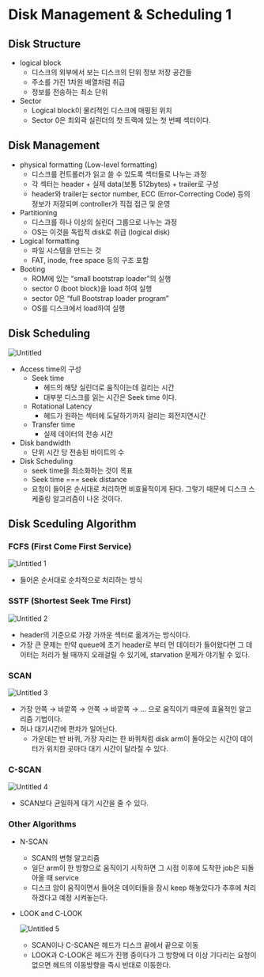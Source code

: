 # Disk Management & Scheduling 1

## Disk Structure

- logical block
    - 디스크의 외부에서 보는 디스크의 단위 정보 저장 공간들
    - 주소를 가진 1차원 배열처럼 취급
    - 정보를 전송하는 최소 단위
- Sector
    - Logical block이 물리적인 디스크에 매핑된 위치
    - Sector 0은 최외곽 실린더의 첫 트랙에 있는 첫 번째 섹터이다.

## Disk Management

- physical formatting (Low-level formatting)
    - 디스크를 컨트롤러가 읽고 쓸 수 있도록 섹터들로 나누는 과정
    - 각 섹터는 header + 실제 data(보통 512bytes) + trailer로 구성
    - header와 trailer는 sector number, ECC (Error-Correcting Code) 등의 정보가 저장되며 controller가 직접 접근 및 운영
- Partitioning
    - 디스크를 하나 이상의 실린더 그룹으로 나누는 과정
    - OS는 이것을 독립적 disk로 취급 (logical disk)
- Logical formatting
    - 파일 시스템을 만드는 것
    - FAT, inode, free space 등의 구조 포함
- Booting
    - ROM에 있는 “small bootstrap loader”의 실행
    - sector 0 (boot block)을 load 하여 실행
    - sector 0은 “full Bootstrap loader program”
    - OS를 디스크에서 load하여 실행

## Disk Scheduling

![Untitled](https://github.com/byeongJoo05/algorithmStudy/assets/84984586/ae54621f-a09e-46ae-8aad-a35c96ff532a)

- Access time의 구성
    - Seek time
        - 헤드의 해당 실린더로 움직이는데 걸리는 시간
        - 대부분 디스크를 읽는 시간은 Seek time 이다.
    - Rotational Latency
        - 헤드가 원하는 섹터에 도달하기까지 걸리는 회전지연시간
    - Transfer time
        - 실제 데이터의 전송 시간
- Disk bandwidth
    - 단위 시간 당 전송된 바이트의 수
- Disk Scheduling
    - seek time을 최소화하는 것이 목표
    - Seek time === seek distance
    - 요청이 들어온 순서대로 처리하면 비효율적이게 된다. 그렇기 때문에 디스크 스케줄링 알고리즘이 나온 것이다.

## Disk Sceduling Algorithm

### FCFS (First Come First Service)

![Untitled 1](https://github.com/byeongJoo05/algorithmStudy/assets/84984586/24fd09aa-b70a-41e8-9e6e-af5c6023c1b0)

- 들어온 순서대로 순차적으로 처리하는 방식

### SSTF (Shortest Seek Tme First)

![Untitled 2](https://github.com/byeongJoo05/algorithmStudy/assets/84984586/d8b617ac-55ac-4bd7-8658-f420f8b86571)

- header의 기준으로 가장 가까운 섹터로 옮겨가는 방식이다.
- 가장 큰 문제는 만약 queue에 초기 header로 부터 먼 데이터가 들어왔다면 그 데이터는 처리가 될 때까지 오래걸릴 수 있기에, starvation 문제가 야기될 수 있다.

### SCAN

![Untitled 3](https://github.com/byeongJoo05/algorithmStudy/assets/84984586/d69cf2d7-846d-426d-832d-7e167a8378b7)

- 가장 안쪽 → 바깥쪽 → 안쪽 → 바깥쪽 → … 으로 움직이기 때문에 효율적인 알고리즘 기법이다.
- 허나 대기시간에 편차가 일어난다.
    - 가운데는 반 바퀴, 가장 자리는 한 바퀴처럼 disk arm이 돌아오는 시간이 데이터가 위치한 곳마다 대기 시간이 달라질 수 있다.

### C-SCAN

![Untitled 4](https://github.com/byeongJoo05/algorithmStudy/assets/84984586/32cf6eb9-8f66-4de1-beca-f979e1a86843)

- SCAN보다 균일하게 대기 시간을 줄 수 있다.

### Other Algorithms

- N-SCAN
    - SCAN의 변형 알고리즘
    - 일단 arm이 한 방향으로 움직이기 시작하면 그 시점 이후에 도착한 job은 되돌아올 때 service
    - 디스크 암이 움직이면서 들어온 데이터들을 잠시 keep 해놓았다가 추후에 처리하겠다고 예정 시켜놓는다.
- LOOK and C-LOOK
    
    ![Untitled 5](https://github.com/byeongJoo05/algorithmStudy/assets/84984586/3a430023-fe69-4096-9b7c-a4576fd43ed1)
    
    - SCAN이나 C-SCAN은 헤드가 디스크 끝에서 끝으로 이동
    - LOOK과 C-LOOK은 헤드가 진행 중이다가 그 방향에 더 이상 기다리는 요청이 없으면 헤드의 이동방향을 즉시 반대로 이동한다.